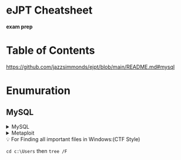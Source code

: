 # eJPT Cheatsheet

**exam prep**
# Table of Contents
https://github.com/jazzsimmonds/ejpt/blob/main/README.md#mysql

# Enumuration

## MySQL
<details>
<summary>MySQL</summary>
    
    ```Connect
    mysql -h <ip address> -u <username>
    ```Query
    show databases;
    show tables;
    SELECT * FROM table;
    ```
</details>
<details>
<summary>Metaploit</summary>
    
    ```
    auxiliary/scanner/mysql/mysql_schemadump
    ```
</details>

<aside>
💡 For Finding all important files in Windows:(CTF Style)

`cd c:\Users` then
`tree /F`

</aside>
